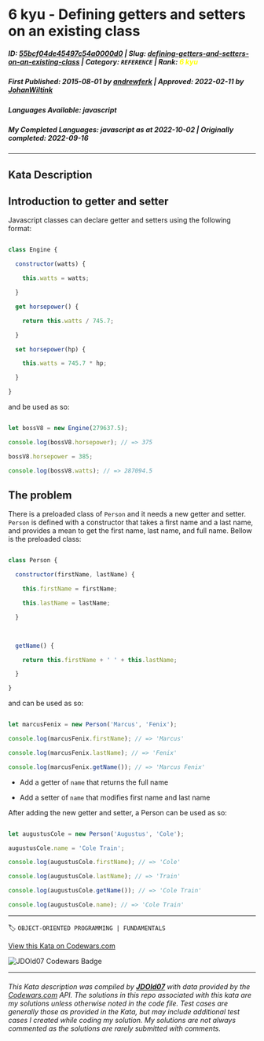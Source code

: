 # 6 kyu - Defining getters and setters on an existing class

##### **ID**: [55bcf04de45497c54a0000d0](https://www.codewars.com/kata/55bcf04de45497c54a0000d0) | **Slug**: [defining-getters-and-setters-on-an-existing-class](https://www.codewars.com/kata/55bcf04de45497c54a0000d0) | **Category**: `REFERENCE` | **Rank**: <span style="color:yellow">6 kyu</span>

##### **First Published**: 2015-08-01 ***by*** [andrewferk](https://www.codewars.com/users/andrewferk) | **Approved**: 2022-02-11 ***by*** [JohanWiltink](https://www.codewars.com/users/JohanWiltink)

##### **Languages Available**: javascript

##### **My Completed Languages**: javascript ***as at*** 2022-10-02 | **Originally completed**: 2022-09-16

---

## Kata Description


## Introduction to getter and setter



Javascript classes can declare getter and setters using the following format:



```javascript

class Engine {

  constructor(watts) {

    this.watts = watts;

  }

  get horsepower() {

    return this.watts / 745.7;

  }

  set horsepower(hp) {

    this.watts = 745.7 * hp;

  }

}

```



and be used as so:



```javascript

let bossV8 = new Engine(279637.5);

console.log(bossV8.horsepower); // => 375

bossV8.horsepower = 385;

console.log(bossV8.watts); // => 287094.5

```



## The problem



There is a preloaded class of `Person` and it needs a new getter and setter. `Person` is defined with a constructor that takes a first name and a last name, and provides a mean to get the first name, last name, and full name. Bellow is the preloaded class:



```javascript

class Person {

  constructor(firstName, lastName) {

    this.firstName = firstName;

    this.lastName = lastName;

  }

  

  getName() {

    return this.firstName + ' ' + this.lastName;

  }

}

```



and can be used as so:



```javascript

let marcusFenix = new Person('Marcus', 'Fenix');

console.log(marcusFenix.firstName); // => 'Marcus'

console.log(marcusFenix.lastName); // => 'Fenix'

console.log(marcusFenix.getName()); // => 'Marcus Fenix'

```



* Add a getter of `name` that returns the full name

* Add a setter of `name` that modifies first name and last name



After adding the new getter and setter, a Person can be used as so:



```javascript

let augustusCole = new Person('Augustus', 'Cole');

augustusCole.name = 'Cole Train';

console.log(augustusCole.firstName); // => 'Cole'

console.log(augustusCole.lastName); // => 'Train'

console.log(augustusCole.getName()); // => 'Cole Train'

console.log(augustusCole.name); // => 'Cole Train'

```

---


🏷 `OBJECT-ORIENTED PROGRAMMING | FUNDAMENTALS`


[View this Kata on Codewars.com](https://www.codewars.com/kata/55bcf04de45497c54a0000d0)

![](https://www.codewars.com/users/jdold07/badges/large "JDOld07 Codewars Badge")

---

###### *This Kata description was compiled by [**JDOld07**](https://tpstech.dev) with data provided by the [Codewars.com](https://www.codewars.com) API.  The solutions in this repo associated with this kata are my solutions unless otherwise noted in the code file.  Test cases are generally those as provided in the Kata, but may include additional test cases I created while coding my solution.  My solutions are not always commented as the solutions are rarely submitted with comments.*
